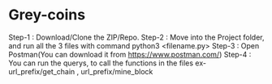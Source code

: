 # Grey-coins
Step-1 : Download/Clone the ZIP/Repo.
Step-2 : Move into the Project folder, and run all the 3 files with command python3 <filename.py>
Step-3 : Open Postman(You can download it from https://www.postman.com/)
Step-4 : You can run the querys, to call the functions in the files ex- url_prefix/get_chain , url_prefix/mine_block
